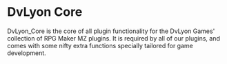 # DvLyon Core

DvLyon_Core is the core of all plugin functionality for the DvLyon Games' collection of RPG Maker MZ plugins. It is required by all of our plugins, and comes with some nifty extra functions specially tailored for game development.

